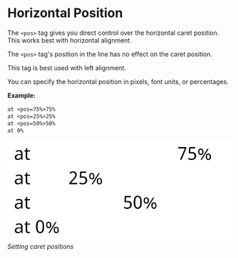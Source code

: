 # Horizontal Position

The `<pos>` tag gives you direct control over the horizontal caret position. This works best with horizontal alignment.

The `<pos>` tag's position in the line has no effect on the caret position.

This tag is best used with left alignment.

You can specify the horizontal position in pixels, font units, or percentages.

**Example:**

```
at <pos=75%>75%
at <pos=25%>25%
at <pos=50%>50%
at 0%
```

![Example image](../images/TMP_RichTextPos.png)<br/>
_Setting caret positions_
